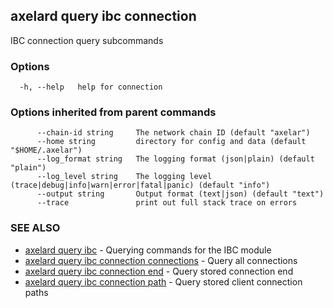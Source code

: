 ## axelard query ibc connection

IBC connection query subcommands

### Options

```
  -h, --help   help for connection
```

### Options inherited from parent commands

```
      --chain-id string     The network chain ID (default "axelar")
      --home string         directory for config and data (default "$HOME/.axelar")
      --log_format string   The logging format (json|plain) (default "plain")
      --log_level string    The logging level (trace|debug|info|warn|error|fatal|panic) (default "info")
      --output string       Output format (text|json) (default "text")
      --trace               print out full stack trace on errors
```

### SEE ALSO

- [axelard query ibc](axelard_query_ibc.md)	 - Querying commands for the IBC module
- [axelard query ibc connection connections](axelard_query_ibc_connection_connections.md)	 - Query all connections
- [axelard query ibc connection end](axelard_query_ibc_connection_end.md)	 - Query stored connection end
- [axelard query ibc connection path](axelard_query_ibc_connection_path.md)	 - Query stored client connection paths

